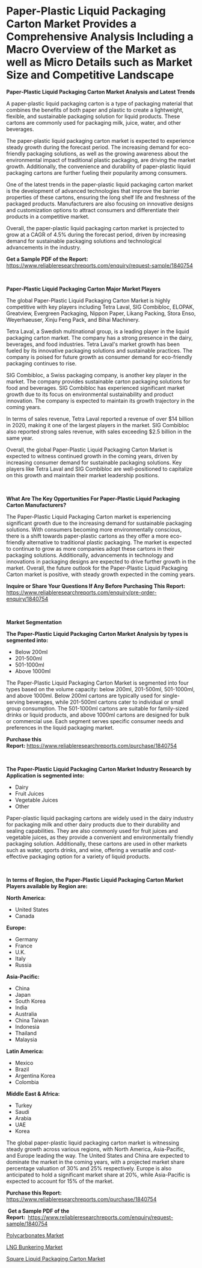 <p><h1>Paper-Plastic Liquid Packaging Carton Market Provides a Comprehensive Analysis Including a Macro Overview of the Market as well as Micro Details such as Market Size and Competitive Landscape</h1></p><p><strong>Paper-Plastic Liquid Packaging Carton Market Analysis and Latest Trends</strong></p>
<p><p>A paper-plastic liquid packaging carton is a type of packaging material that combines the benefits of both paper and plastic to create a lightweight, flexible, and sustainable packaging solution for liquid products. These cartons are commonly used for packaging milk, juice, water, and other beverages.</p><p>The paper-plastic liquid packaging carton market is expected to experience steady growth during the forecast period. The increasing demand for eco-friendly packaging solutions, as well as the growing awareness about the environmental impact of traditional plastic packaging, are driving the market growth. Additionally, the convenience and durability of paper-plastic liquid packaging cartons are further fueling their popularity among consumers.</p><p>One of the latest trends in the paper-plastic liquid packaging carton market is the development of advanced technologies that improve the barrier properties of these cartons, ensuring the long shelf life and freshness of the packaged products. Manufacturers are also focusing on innovative designs and customization options to attract consumers and differentiate their products in a competitive market.</p><p>Overall, the paper-plastic liquid packaging carton market is projected to grow at a CAGR of 4.5% during the forecast period, driven by increasing demand for sustainable packaging solutions and technological advancements in the industry.</p></p>
<p><strong>Get a Sample PDF of the Report:&nbsp;</strong> <a href="https://www.reliableresearchreports.com/enquiry/request-sample/1840754">https://www.reliableresearchreports.com/enquiry/request-sample/1840754</a></p>
<p>&nbsp;</p>
<p><strong>Paper-Plastic Liquid Packaging Carton Major Market Players</strong></p>
<p><p>The global Paper-Plastic Liquid Packaging Carton Market is highly competitive with key players including Tetra Laval, SIG Combibloc, ELOPAK, Greatview, Evergreen Packaging, Nippon Paper, Likang Packing, Stora Enso, Weyerhaeuser, Xinju Feng Pack, and Bihai Machinery.</p><p>Tetra Laval, a Swedish multinational group, is a leading player in the liquid packaging carton market. The company has a strong presence in the dairy, beverages, and food industries. Tetra Laval's market growth has been fueled by its innovative packaging solutions and sustainable practices. The company is poised for future growth as consumer demand for eco-friendly packaging continues to rise.</p><p>SIG Combibloc, a Swiss packaging company, is another key player in the market. The company provides sustainable carton packaging solutions for food and beverages. SIG Combibloc has experienced significant market growth due to its focus on environmental sustainability and product innovation. The company is expected to maintain its growth trajectory in the coming years.</p><p>In terms of sales revenue, Tetra Laval reported a revenue of over $14 billion in 2020, making it one of the largest players in the market. SIG Combibloc also reported strong sales revenue, with sales exceeding $2.5 billion in the same year.</p><p>Overall, the global Paper-Plastic Liquid Packaging Carton Market is expected to witness continued growth in the coming years, driven by increasing consumer demand for sustainable packaging solutions. Key players like Tetra Laval and SIG Combibloc are well-positioned to capitalize on this growth and maintain their market leadership positions.</p></p>
<p>&nbsp;</p>
<p><strong>What Are The Key Opportunities For Paper-Plastic Liquid Packaging Carton Manufacturers?</strong></p>
<p><p>The Paper-Plastic Liquid Packaging Carton market is experiencing significant growth due to the increasing demand for sustainable packaging solutions. With consumers becoming more environmentally conscious, there is a shift towards paper-plastic cartons as they offer a more eco-friendly alternative to traditional plastic packaging. The market is expected to continue to grow as more companies adopt these cartons in their packaging solutions. Additionally, advancements in technology and innovations in packaging designs are expected to drive further growth in the market. Overall, the future outlook for the Paper-Plastic Liquid Packaging Carton market is positive, with steady growth expected in the coming years.</p></p>
<p><strong>Inquire or Share Your Questions If Any Before Purchasing This Report:</strong> <a href="https://www.reliableresearchreports.com/enquiry/pre-order-enquiry/1840754">https://www.reliableresearchreports.com/enquiry/pre-order-enquiry/1840754</a></p>
<p>&nbsp;</p>
<p><strong>Market Segmentation</strong></p>
<p><strong>The Paper-Plastic Liquid Packaging Carton Market Analysis by types is segmented into:</strong></p>
<p><ul><li>Below 200ml</li><li>201-500ml</li><li>501-1000ml</li><li>Above 1000ml</li></ul></p>
<p><p>The Paper-Plastic Liquid Packaging Carton Market is segmented into four types based on the volume capacity: below 200ml, 201-500ml, 501-1000ml, and above 1000ml. Below 200ml cartons are typically used for single-serving beverages, while 201-500ml cartons cater to individual or small group consumption. The 501-1000ml cartons are suitable for family-sized drinks or liquid products, and above 1000ml cartons are designed for bulk or commercial use. Each segment serves specific consumer needs and preferences in the liquid packaging market.</p></p>
<p><strong>Purchase this Report:&nbsp;</strong><a href="https://www.reliableresearchreports.com/purchase/1840754">https://www.reliableresearchreports.com/purchase/1840754</a></p>
<p>&nbsp;</p>
<p><strong>The Paper-Plastic Liquid Packaging Carton Market Industry Research by Application is segmented into:</strong></p>
<p><ul><li>Dairy</li><li>Fruit Juices</li><li>Vegetable Juices</li><li>Other</li></ul></p>
<p><p>Paper-plastic liquid packaging cartons are widely used in the dairy industry for packaging milk and other dairy products due to their durability and sealing capabilities. They are also commonly used for fruit juices and vegetable juices, as they provide a convenient and environmentally friendly packaging solution. Additionally, these cartons are used in other markets such as water, sports drinks, and wine, offering a versatile and cost-effective packaging option for a variety of liquid products.</p></p>
<p>&nbsp;</p>
<p><strong>In terms of Region, the Paper-Plastic Liquid Packaging Carton Market Players available by Region are:</strong></p>
<p>
    <p> <strong> North America: </strong>
        <ul>
            <li>United States</li>
            <li>Canada</li>
        </ul>
        </p> 
    <p> <strong> Europe: </strong>
        <ul>
            <li>Germany</li>
            <li>France</li>
            <li>U.K.</li>
            <li>Italy</li>
            <li>Russia</li>
        </ul>
        </p> 
    <p> <strong> Asia-Pacific: </strong>
        <ul>
            <li>China</li>
            <li>Japan</li>
            <li>South Korea</li>
            <li>India</li>
            <li>Australia</li>
            <li>China Taiwan</li>
            <li>Indonesia</li>
            <li>Thailand</li>
            <li>Malaysia</li>
        </ul>
        </p> 
    <p> <strong> Latin America: </strong>
        <ul>
            <li>Mexico</li>
            <li>Brazil</li>
            <li>Argentina Korea</li>
            <li>Colombia</li>
        </ul>
        </p> 
    <p> <strong> Middle East & Africa: </strong>
        <ul>
            <li>Turkey</li>
            <li>Saudi</li>
            <li>Arabia</li>
            <li>UAE</li>
            <li>Korea</li>
        </ul>
    </p>
    </p>
<p><p>The global paper-plastic liquid packaging carton market is witnessing steady growth across various regions, with North America, Asia-Pacific, and Europe leading the way. The United States and China are expected to dominate the market in the coming years, with a projected market share percentage valuation of 30% and 25% respectively. Europe is also anticipated to hold a significant market share at 20%, while Asia-Pacific is expected to account for 15% of the market.</p></p>
<p><strong>Purchase this Report: </strong><a href="https://www.reliableresearchreports.com/purchase/1840754">https://www.reliableresearchreports.com/purchase/1840754</a></p>
<p>&nbsp;<strong>Get a Sample PDF of the Report:&nbsp;&nbsp;</strong><a href="https://www.reliableresearchreports.com/enquiry/request-sample/1840754">https://www.reliableresearchreports.com/enquiry/request-sample/1840754</a></p>
<p><strong></strong></p>
<p><p><a href="https://funky-papaya-cf4.notion.site/Polycarbonates-Market-Research-Report-Provides-thorough-Industry-Overview-which-offers-an-In-Depth--6112eaa9a70f4e99830ade1f3d0118b0">Polycarbonates Market</a></p><p><a href="https://sore-arch-6db.notion.site/Global-LNG-Bunkering-Market-Size-and-Market-Trends-Insights-and-Projections-from-2024-to-2031-5898022e703c4a70a882c6dce9d91285">LNG Bunkering Market</a></p><p><a href="https://github.com/ChiragRP21/Market-Research-Report-List-3/blob/main/square-liquid-packaging-carton-market.md">Square Liquid Packaging Carton Market</a></p></p>